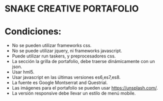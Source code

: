 # SNAKE CREATIVE PORTAFOLIO

# Condiciones:
* No se pueden utilizar frameworks css.
* No se puede utilizar jquery, ni frameworks javascript.
* Puede utilizar run taskers, y preprocesadores css.
* La sección la grilla de  portafolio, debe traerse dinámicamente con un json.
* Usar hml5.
* Usar javascript en las últimas versiones es6,es7,es8.
* La fuente es Google Montserrat and Questrial.
* Las imágenes para el portafolio se pueden usar https://unsplash.com/.
* La versión responsive debe llevar un estilo de menú mobile.

